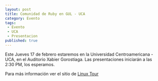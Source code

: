 ```yaml
---
layout: post
title: Comunidad de Ruby en GUL - UCA
category: Evento
tags:
 - Evento 	
 - UCA
 - Presentacion
published: true
---
```


Este Jueves 17 de febrero estaremos en la Universidad Centroamericana - UCA, en el  Auditorio Xabier Gorostiaga. Las presentaciones iniciarán a las  2:30 PM, los esperamos.

Para más información ver el sitio de [Linux Tour](http://www.linuxtour.org)
